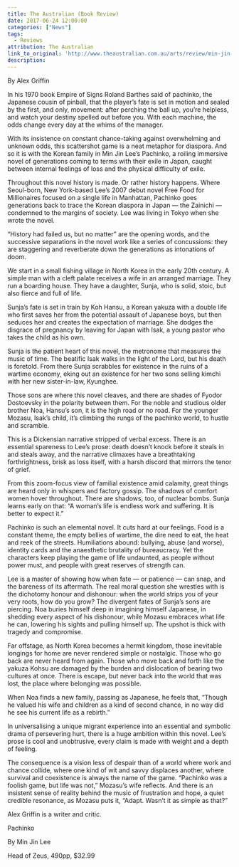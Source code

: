 ```yaml
---
title: The Australian (Book Review)
date: 2017-06-24 12:00:00
categories: ["News"]
tags:
  - Reviews
attribution: The Australian
link_to_original: 'http://www.theaustralian.com.au/arts/review/min-jin-lees-pachinko-exiles-existence-is-all-a-game-of-chance/news-story/c43c14c9f9ce400bf0d818e5f1f4cf7f'
description:
---
```



By Alex Griffin

In his 1970 book Empire of Signs Roland Barthes said of pachinko, the Japanese cousin of pinball, that the player’s fate is set in motion and sealed by the first, and only, movement: after perching the ball up, you’re helpless, and watch your destiny spelled out before you. With each machine, the odds change every day at the whims of the manager.

With its insistence on constant chance-taking against overwhelming and unknown odds, this scattershot game is a neat metaphor for diaspora. And so it is with the Korean family in Min Jin Lee’s Pachinko, a roiling immersive novel of generations coming to terms with their exile in Japan, caught between internal feelings of loss and the physical difficulty of exile.

Throughout this novel history is made. Or rather history happens. Where Seoul-born, New York-based Lee’s 2007 debut novel Free Food for Millionaires focused on a single life in Manhattan, Pachinko goes generations back to trace the Korean diaspora in Japan — the Zainichi — condemned to the margins of society. Lee was living in Tokyo when she wrote the novel.

“History had failed us, but no matter” are the opening words, and the successive separations in the novel work like a series of concussions: they are staggering and reverberate down the generations as intonations of doom.

We start in a small fishing village in North Korea in the early 20th century. A simple man with a cleft palate receives a wife in an arranged marriage. They run a boarding house. They have a daughter, Sunja, who is solid, stoic, but also fierce and full of life.

Sunja’s fate is set in train by Koh Hansu, a Korean yakuza with a double life who first saves her from the potential assault of Japanese boys, but then seduces her and creates the expectation of marriage. She dodges the disgrace of pregnancy by leaving for Japan with Isak, a young pastor who takes the child as his own.

Sunja is the patient heart of this novel, the metronome that measures the music of time. The beatific Isak walks in the light of the Lord, but his death is foretold. From there Sunja scrabbles for existence in the ruins of a wartime economy, eking out an existence for her two sons selling kimchi with her new sister-in-law, Kyunghee.

Those sons are where this novel cleaves, and there are shades of Fyodor Dostoevsky in the polarity between them. For the noble and studious older brother Noa, Hansu’s son, it is the high road or no road. For the younger Mozasu, Isak’s child, it’s climbing the rungs of the pachinko world, to hustle and scramble.

This is a Dickensian narrative stripped of verbal excess. There is an essential spareness to Lee’s prose: death doesn’t knock before it steals in and steals away, and the narrative climaxes have a breathtaking forthrightness, brisk as loss itself, with a harsh discord that mirrors the tenor of grief.

From this zoom-focus view of familial existence amid calamity, great things are heard only in whispers and factory gossip. The shadows of comfort women hover throughout. There are shadows, too, of nuclear bombs. Sunja learns early on that: “A woman’s life is endless work and suffering. It is better to expect it.”

Pachinko is such an elemental novel. It cuts hard at our feelings. Food is a constant theme, the empty bellies of wartime, the dire need to eat, the heat and reek of the streets. Humiliations abound: bullying, abuse (and worse), identity cards and the anaesthetic brutality of bureaucracy. Yet the characters keep playing the game of life undaunted, as people without power must, and people with great reserves of strength can.

Lee is a master of showing how when fate — or patience — can snap, and the bareness of its aftermath. The real moral question she wrestles with is the dichotomy honour and dishonour: when the world strips you of your very roots, how do you grow? The divergent fates of Sunja’s sons are piercing. Noa buries himself deep in imagining himself Japanese, in shedding every aspect of his dishonour, while Mozasu embraces what life he can, lowering his sights and pulling himself up. The upshot is thick with tragedy and compromise.

Far offstage, as North Korea becomes a hermit kingdom, those inevitable longings for home are never rendered simple or nostalgic. Those who go back are never heard from again. Those who move back and forth like the yakuza Kohsu are damaged by the burden and dislocation of bearing two cultures at once. There is escape, but never back into the world that was lost, the place where belonging was possible.

When Noa finds a new family, passing as Japanese, he feels that, “Though he valued his wife and children as a kind of second chance, in no way did he see his current life as a rebirth.”

In universalising a unique migrant experience into an essential and symbolic drama of persevering hurt, there is a huge ambition within this novel. Lee’s prose is cool and unobtrusive, every claim is made with weight and a depth of feeling.

The consequence is a vision less of despair than of a world where work and chance collide, where one kind of wit and savvy displaces another, where survival and coexistence is always the name of the game. “Pachinko was a foolish game, but life was not,” Mozasu’s wife reflects. And there is an insistent sense of reality behind the music of frustration and hope, a quiet credible resonance, as Mozasu puts it, “Adapt. Wasn’t it as simple as that?”

Alex Griffin is a writer and critic.

Pachinko

By Min Jin Lee

Head of Zeus, 490pp, $32.99